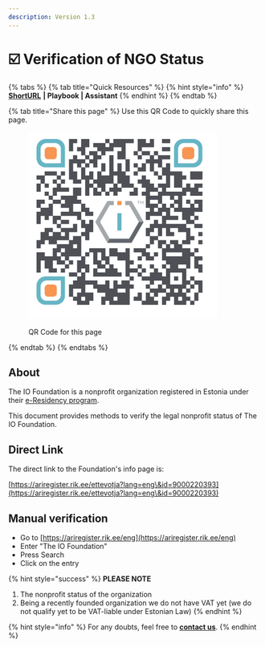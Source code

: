 ```yaml
---
description: Version 1.3
---
```


# ☑️ Verification of NGO Status

{% tabs %}
{% tab title="Quick Resources" %}
{% hint style="info" %}
[**ShortURL**](https://short.theiofoundation.org/tiofregistrationcheck) **| Playbook | Assistant**
{% endhint %}
{% endtab %}

{% tab title="Share this page" %}
Use this QR Code to quickly share this page.

<figure><img src="../../../.gitbook/assets/TIOFVerificationofNGOstatus_4096x4096.png" alt="" width="375"><figcaption><p>QR Code for this page</p></figcaption></figure>
{% endtab %}
{% endtabs %}

## About

The IO Foundation is a nonprofit organization registered in Estonia under their [e-Residency program](https://www.e-resident.gov.ee/).

This document provides methods to verify the legal nonprofit status of The IO Foundation.

## **Direct Link**

The direct link to the Foundation's info page is:

[https://ariregister.rik.ee/ettevotja?lang=eng\&id=9000220393](https://ariregister.rik.ee/ettevotja?lang=eng\&id=9000220393)

## **Manual verification**

* Go to [https://ariregister.rik.ee/eng](https://ariregister.rik.ee/eng)
* Enter "The IO Foundation"
* Press Search
* Click on the entry

{% hint style="success" %}
**PLEASE NOTE**

1. The nonprofit status of the organization
2. Being a recently founded organization we do not have VAT yet (we do not qualify yet to be VAT-liable under Estonian Law)
{% endhint %}

{% hint style="info" %}
For any doubts, feel free to [**contact us**](mailto://Contact@TheIOFoundation.org).
{% endhint %}
